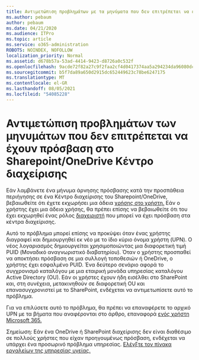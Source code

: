```yaml
---
title: Αντιμετώπιση προβλημάτων με τα μηνύματα που δεν επιτρέπεται να έχουν πρόσβαση
ms.author: pebaum
author: pebaum
ms.date: 04/21/2020
ms.audience: ITPro
ms.topic: article
ms.service: o365-administration
ROBOTS: NOINDEX, NOFOLLOW
localization_priority: Normal
ms.assetid: d678b57a-53ad-4414-9423-d8726a0c532f
ms.openlocfilehash: 9acde72f82a27c9f2faa2cf4d0417374aa5a294234da96080dc0498d07639248
ms.sourcegitcommit: b5f7da89a650d2915dc652449623c78be6247175
ms.translationtype: MT
ms.contentlocale: el-GR
ms.lasthandoff: 08/05/2021
ms.locfileid: "54085228"
---
```

# <a name="troubleshoot-access-denied-messages-in-sharepointonedrive-admin-center"></a>Αντιμετώπιση προβλημάτων των μηνυμάτων που δεν επιτρέπεται να έχουν πρόσβαση στο Sharepoint/OneDrive Κέντρο διαχείρισης

Εάν λαμβάνετε ένα μήνυμα άρνησης πρόσβασης κατά την προσπάθεια περιήγησης σε ένα Κέντρο διαχείρισης του Sharepoint/OneDrive, βεβαιωθείτε ότι έχετε εκχωρήσει μια άδεια [χρήσης στο χρήστη.](https://docs.microsoft.com/microsoft-365/admin/add-users/add-users) Εάν ο χρήστης έχει μια άδεια χρήσης, θα πρέπει επίσης να βεβαιωθείτε ότι του έχει εκχωρηθεί ένας ρόλος [διαχειριστή](https://docs.microsoft.com/microsoft-365/admin/add-users/about-admin-roles) που μπορεί να έχει πρόσβαση στα κέντρα διαχείρισης.

Αυτό το πρόβλημα μπορεί επίσης να προκύψει όταν ένας χρήστης διαγραφεί και δημιουργηθεί εκ νέο με το ίδιο κύριο όνομα χρήστη (UPN). Ο νέος λογαριασμός δημιουργείται χρησιμοποιώντας μια διαφορετική τιμή PUID (Μοναδικό αναγνωριστικό διαβατηρίου). Όταν ο χρήστης προσπαθεί να αποκτήσει πρόσβαση σε μια συλλογή τοποθεσιών ή OneDrive, ο χρήστης έχει εσφαλμένο PUID. Ένα δεύτερο σενάριο αφορά το συγχρονισμό καταλόγου με μια εταιρική μονάδα υπηρεσίας καταλόγου Active Directory (OU). Εάν οι χρήστες έχουν ήδη εισέλθει στο SharePoint και, στη συνέχεια, μετακινηθούν σε διαφορετική OU και επανασυγχρονιστεί με το SharePoint, ενδέχεται να αντιμετωπίσετε αυτό το πρόβλημα.

Για να επιλύσετε αυτό το πρόβλημα, θα πρέπει να επαναφέρετε το αρχικό UPN με τα βήματα που αναφέρονται στο άρθρο, επαναφορά [ενός χρήστη Microsoft 365.](https://docs.microsoft.com/microsoft-365/admin/add-users/restore-user)

Σημείωση: Εάν ένα OneDrive ή SharePoint διαχείρισης δεν είναι διαθέσιμο σε πολλούς χρήστες που είχαν προηγουμένως πρόσβαση, ενδέχεται να υπάρχει ένα προσωρινό πρόβλημα υπηρεσίας.  [Ελέγξτε τον πίνακα εργαλείων της υπηρεσίας υγείας.](https://portal.office.com/adminportal/home#/servicehealth)



